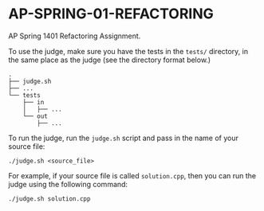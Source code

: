 # AP-SPRING-01-REFACTORING

AP Spring 1401 Refactoring Assignment.

To use the judge, make sure you have the tests in the `tests/` directory,
in the same place as the judge (see the directory format below.)

```
.
├── judge.sh
├── ...
└── tests
    ├── in
    │   ├── ...
    └── out
        ├── ...
```

To run the judge, run the `judge.sh` script and pass in the name of your source file:
```
./judge.sh <source_file>
```

For example, if your source file is called `solution.cpp`,
then you can run the judge using the following command:
```
./judge.sh solution.cpp
```

